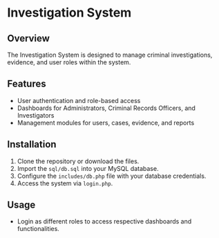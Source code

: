 # Investigation System

## Overview

The Investigation System is designed to manage criminal investigations, evidence, and user roles within the system.

## Features

- User authentication and role-based access
- Dashboards for Administrators, Criminal Records Officers, and Investigators
- Management modules for users, cases, evidence, and reports

## Installation

1. Clone the repository or download the files.
2. Import the `sql/db.sql` into your MySQL database.
3. Configure the `includes/db.php` file with your database credentials.
4. Access the system via `login.php`.

## Usage

- Login as different roles to access respective dashboards and functionalities.
